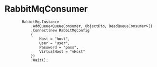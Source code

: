 # RabbitMqConsumer

            RabbitMq.Instance
                .AddQueue<QueueConsumer, ObjectDto, DeadQueueConsumer>()
                .Connect(new RabbitMqConfig
                {
                    Host = "host",
                    User = "user",
                    Password = "pass",
                    VirtualHost = "vHost"
                })
                .Wait();

